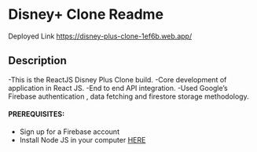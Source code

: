 # Disney+ Clone Readme
Deployed Link https://disney-plus-clone-1ef6b.web.app/
## Description
-This is the ReactJS Disney Plus Clone build.
-Core development of application in React JS.
-End to end API integration.
-Used Google’s Firebase authentication , data fetching and firestore storage methodology.

#### PREREQUISITES:
- Sign up for a Firebase account
- Install Node JS in your computer <a href='https://nodejs.org/en/'>HERE</a>
